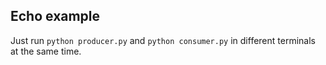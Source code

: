 ## Echo example

Just run `python producer.py` and `python consumer.py` in different terminals at the same time.
